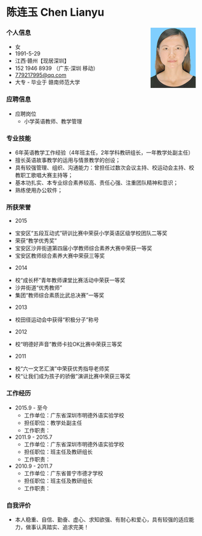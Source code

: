 # 陈连玉 Chen Lianyu

### 个人信息<img src="cly.jpg" alt="ellena" align="right">

- 女
- 1991-5-29
- 江西·赣州【现居深圳】
- 152 1946 8939  （广东·深圳 移动）
- 779217995@qq.com
- 大专 - 毕业于 赣南师范大学

### 应聘信息

- 应聘岗位
	* 小学英语教师、教学管理


### 专业技能

- 6年英语教学工作经验（4年班主任，2年学科教研组长，一年教学处副主任）
- 擅长英语故事教学的运用与情景教学的创设；
- 具有较强管理、组织、沟通能力：曾担任过数次会议主持、校运动会主持、校教职工歌唱大赛主持等；
- 基本功扎实、本专业综合素养较高、责任心强、注重团队精神和意识；
- 熟练使用办公软件；

### 所获荣誉

- 2015
 *  宝安区“五段互动式”研训比赛中荣获小学英语区级学校团队二等奖
 *  荣获“教学优秀奖”
 *  宝安区沙井街道第四届小学教师综合素养大赛中荣获一等奖
 *  宝安区教师综合素养大赛中荣获三等奖
- 2014
 *  校“成长杯”青年教师课堂比赛活动中荣获一等奖
 *  沙井街道“优秀教师”
 *  集团“教师综合素质比武总决赛”一等奖
- 2013
 *  校田径运动会中获得“积极分子”称号
- 2012
 *  校“明德好声音”教师卡拉OK比赛中荣获三等奖
- 2011
 *  校“六一文艺汇演”中荣获优秀指导老师奖
 *  校“让我们成为孩子的骄傲”演讲比赛中荣获三等奖

### 工作经历

- 2015.9 - 至今
	- 工作单位：广东省深圳市明德外语实验学校
	- 担任职位：教学处副主任
	- 工作职责：
- 2011.9 - 2015.7
	- 工作单位：广东省深圳市明德外语实验学校
	- 担任职位：班主任及教研组长
	- 工作职责：
- 2010.9 - 2011.7
	- 工作单位：广东省普宁市德才学校
	- 担任职位：班主任及教研组长
	- 工作职责：

<!-- ### 教育背景

- 2009.7 - 2013.7
 * 赣南师范大学 / 英语教育 -->

### 自我评价
- 本人稳重、自信、勤奋、虚心、求知欲强、有耐心和爱心，具有较强的适应能力，做事认真踏实、追求完美！
